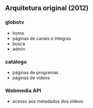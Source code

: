 ## Arquitetura original (2012)

### globotv
  - home
  - páginas de canais e íntegras
  - busca
  - admin

### catálogo
  - páginas de programas
  - páginas de vídeos

### Webmedia API
  - acesso aos metadados dos vídeos
